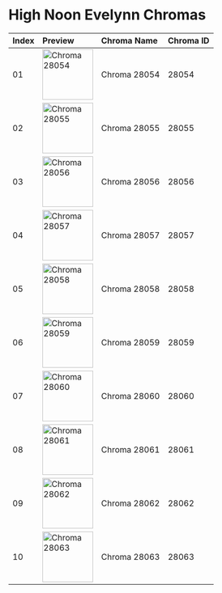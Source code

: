 # High Noon Evelynn Chromas

| Index | Preview | Chroma Name | Chroma ID |
|:---|:---|:---|:---|
| 01 | <img src='https://raw.communitydragon.org/latest/plugins/rcp-be-lol-game-data/global/default/v1/champion-chroma-images/28/28054.png' alt='Chroma 28054' width='100'> | Chroma 28054 | 28054 |
| 02 | <img src='https://raw.communitydragon.org/latest/plugins/rcp-be-lol-game-data/global/default/v1/champion-chroma-images/28/28055.png' alt='Chroma 28055' width='100'> | Chroma 28055 | 28055 |
| 03 | <img src='https://raw.communitydragon.org/latest/plugins/rcp-be-lol-game-data/global/default/v1/champion-chroma-images/28/28056.png' alt='Chroma 28056' width='100'> | Chroma 28056 | 28056 |
| 04 | <img src='https://raw.communitydragon.org/latest/plugins/rcp-be-lol-game-data/global/default/v1/champion-chroma-images/28/28057.png' alt='Chroma 28057' width='100'> | Chroma 28057 | 28057 |
| 05 | <img src='https://raw.communitydragon.org/latest/plugins/rcp-be-lol-game-data/global/default/v1/champion-chroma-images/28/28058.png' alt='Chroma 28058' width='100'> | Chroma 28058 | 28058 |
| 06 | <img src='https://raw.communitydragon.org/latest/plugins/rcp-be-lol-game-data/global/default/v1/champion-chroma-images/28/28059.png' alt='Chroma 28059' width='100'> | Chroma 28059 | 28059 |
| 07 | <img src='https://raw.communitydragon.org/latest/plugins/rcp-be-lol-game-data/global/default/v1/champion-chroma-images/28/28060.png' alt='Chroma 28060' width='100'> | Chroma 28060 | 28060 |
| 08 | <img src='https://raw.communitydragon.org/latest/plugins/rcp-be-lol-game-data/global/default/v1/champion-chroma-images/28/28061.png' alt='Chroma 28061' width='100'> | Chroma 28061 | 28061 |
| 09 | <img src='https://raw.communitydragon.org/latest/plugins/rcp-be-lol-game-data/global/default/v1/champion-chroma-images/28/28062.png' alt='Chroma 28062' width='100'> | Chroma 28062 | 28062 |
| 10 | <img src='https://raw.communitydragon.org/latest/plugins/rcp-be-lol-game-data/global/default/v1/champion-chroma-images/28/28063.png' alt='Chroma 28063' width='100'> | Chroma 28063 | 28063 |
